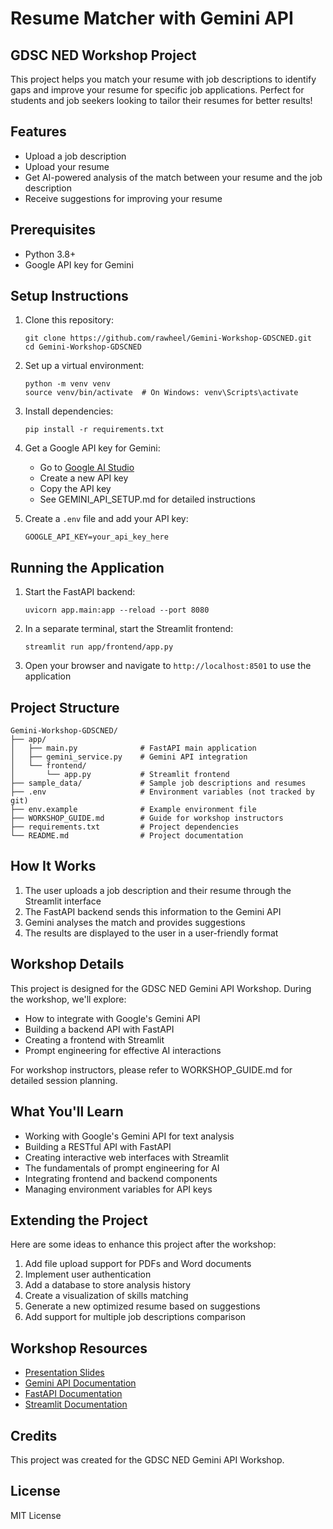 # Resume Matcher with Gemini API
## GDSC NED Workshop Project

This project helps you match your resume with job descriptions to identify gaps and improve your resume for specific job applications. Perfect for students and job seekers looking to tailor their resumes for better results!

## Features

- Upload a job description
- Upload your resume
- Get AI-powered analysis of the match between your resume and the job description
- Receive suggestions for improving your resume

## Prerequisites

- Python 3.8+
- Google API key for Gemini

## Setup Instructions

1. Clone this repository:
   ```
   git clone https://github.com/rawheel/Gemini-Workshop-GDSCNED.git
   cd Gemini-Workshop-GDSCNED
   ```

2. Set up a virtual environment:
   ```
   python -m venv venv
   source venv/bin/activate  # On Windows: venv\Scripts\activate
   ```

3. Install dependencies:
   ```
   pip install -r requirements.txt
   ```

4. Get a Google API key for Gemini:
   - Go to [Google AI Studio](https://makersuite.google.com/)
   - Create a new API key
   - Copy the API key
   - See GEMINI_API_SETUP.md for detailed instructions

5. Create a `.env` file and add your API key:
   ```
   GOOGLE_API_KEY=your_api_key_here
   ```

## Running the Application

1. Start the FastAPI backend:
   ```
   uvicorn app.main:app --reload --port 8080
   ```

2. In a separate terminal, start the Streamlit frontend:
   ```
   streamlit run app/frontend/app.py
   ```

3. Open your browser and navigate to `http://localhost:8501` to use the application

## Project Structure

```
Gemini-Workshop-GDSCNED/
├── app/
│   ├── main.py              # FastAPI main application
│   ├── gemini_service.py    # Gemini API integration
│   └── frontend/
│       └── app.py           # Streamlit frontend
├── sample_data/             # Sample job descriptions and resumes
├── .env                     # Environment variables (not tracked by git)
├── env.example              # Example environment file
├── WORKSHOP_GUIDE.md        # Guide for workshop instructors
├── requirements.txt         # Project dependencies
└── README.md                # Project documentation
```

## How It Works

1. The user uploads a job description and their resume through the Streamlit interface
2. The FastAPI backend sends this information to the Gemini API
3. Gemini analyses the match and provides suggestions
4. The results are displayed to the user in a user-friendly format

## Workshop Details

This project is designed for the GDSC NED Gemini API Workshop. During the workshop, we'll explore:

- How to integrate with Google's Gemini API
- Building a backend API with FastAPI
- Creating a frontend with Streamlit
- Prompt engineering for effective AI interactions

For workshop instructors, please refer to WORKSHOP_GUIDE.md for detailed session planning.

## What You'll Learn

- Working with Google's Gemini API for text analysis
- Building a RESTful API with FastAPI
- Creating interactive web interfaces with Streamlit
- The fundamentals of prompt engineering for AI
- Integrating frontend and backend components
- Managing environment variables for API keys

## Extending the Project

Here are some ideas to enhance this project after the workshop:

1. Add file upload support for PDFs and Word documents
2. Implement user authentication
3. Add a database to store analysis history
4. Create a visualization of skills matching
5. Generate a new optimized resume based on suggestions
6. Add support for multiple job descriptions comparison

## Workshop Resources

- [Presentation Slides](https://www.canva.com/design/DAGmCiwSOjM/A885Em97Yo3iapnKQyBM1A/edit?utm_content=DAGmCiwSOjM&utm_campaign=designshare&utm_medium=link2&utm_source=sharebutton)
- [Gemini API Documentation](https://ai.google.dev/docs)
- [FastAPI Documentation](https://fastapi.tiangolo.com/)
- [Streamlit Documentation](https://docs.streamlit.io/)

## Credits

This project was created for the GDSC NED Gemini API Workshop.

## License

MIT License
